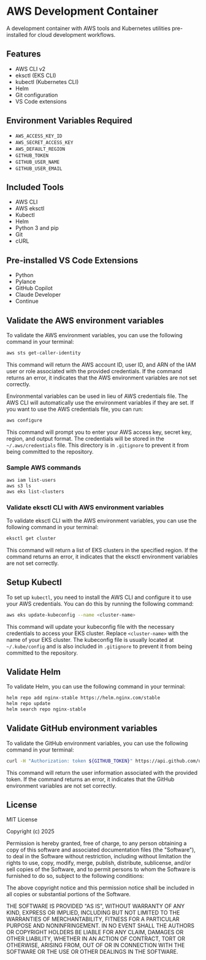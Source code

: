 # AWS Development Container

A development container with AWS tools and Kubernetes utilities pre-installed for cloud development workflows.

## Features

- AWS CLI v2
- eksctl (EKS CLI)
- kubectl (Kubernetes CLI)
- Helm
- Git configuration
- VS Code extensions

## Environment Variables Required

- `AWS_ACCESS_KEY_ID`
- `AWS_SECRET_ACCESS_KEY`
- `AWS_DEFAULT_REGION`
- `GITHUB_TOKEN`
- `GITHUB_USER_NAME`
- `GITHUB_USER_EMAIL`

## Included Tools

- AWS CLI
- AWS eksctl
- Kubectl
- Helm
- Python 3 and pip
- Git
- cURL

## Pre-installed VS Code Extensions

- Python
- Pylance
- GitHub Copilot
- Claude Developer
- Continue

## Validate the AWS environment variables
To validate the AWS environment variables, you can use the following command in your terminal:

```bash
aws sts get-caller-identity
```
This command will return the AWS account ID, user ID, and ARN of the IAM user or role associated with the provided credentials. If the command returns an error, it indicates that the AWS environment variables are not set correctly.

Environmental variables can be used in lieu of AWS credentials file. The AWS CLI will automatically use the environment variables if they are set. If you want to use the AWS credentials file, you can run:

```bash
aws configure
```
This command will prompt you to enter your AWS access key, secret key, region, and output format. The credentials will be stored in the `~/.aws/credentials` file. This directory is in `.gitignore` to prevent it from being committed to the repository.

### Sample AWS commands

```bash
aws iam list-users
aws s3 ls
aws eks list-clusters
```

### Validate eksctl CLI with AWS environment variables
To validate eksctl CLI with the AWS environment variables, you can use the following command in your terminal:

```bash
eksctl get cluster
```
This command will return a list of EKS clusters in the specified region. If the command returns an error, it indicates that the eksctl environment variables are not set correctly.


## Setup Kubectl

To set up `kubectl`, you need to install the AWS CLI and configure it to use your AWS credentials. You can do this by running the following command:

```bash
aws eks update-kubeconfig --name <cluster-name>
```
This command will update your kubeconfig file with the necessary credentials to access your EKS cluster. Replace `<cluster-name>` with the name of your EKS cluster. The kubeconfig file is usually located at `~/.kube/config` and is also included in `.gitignore` to prevent it from being committed to the repository.

## Validate Helm

To validate Helm, you can use the following command in your terminal:

```bash
helm repo add nginx-stable https://helm.nginx.com/stable
helm repo update
helm search repo nginx-stable
```

## Validate GitHub environment variables
To validate the GitHub environment variables, you can use the following command in your terminal:

```bash
curl -H "Authorization: token ${GITHUB_TOKEN}" https://api.github.com/user
```
This command will return the user information associated with the provided token. If the command returns an error, it indicates that the GitHub environment variables are not set correctly.
## License

MIT License

Copyright (c) 2025

Permission is hereby granted, free of charge, to any person obtaining a copy
of this software and associated documentation files (the "Software"), to deal
in the Software without restriction, including without limitation the rights
to use, copy, modify, merge, publish, distribute, sublicense, and/or sell
copies of the Software, and to permit persons to whom the Software is
furnished to do so, subject to the following conditions:

The above copyright notice and this permission notice shall be included in all
copies or substantial portions of the Software.

THE SOFTWARE IS PROVIDED "AS IS", WITHOUT WARRANTY OF ANY KIND, EXPRESS OR
IMPLIED, INCLUDING BUT NOT LIMITED TO THE WARRANTIES OF MERCHANTABILITY,
FITNESS FOR A PARTICULAR PURPOSE AND NONINFRINGEMENT. IN NO EVENT SHALL THE
AUTHORS OR COPYRIGHT HOLDERS BE LIABLE FOR ANY CLAIM, DAMAGES OR OTHER
LIABILITY, WHETHER IN AN ACTION OF CONTRACT, TORT OR OTHERWISE, ARISING FROM,
OUT OF OR IN CONNECTION WITH THE SOFTWARE OR THE USE OR OTHER DEALINGS IN THE
SOFTWARE.